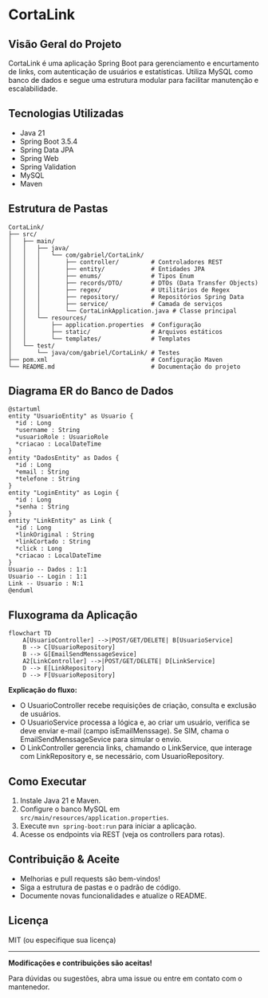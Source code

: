 # CortaLink

## Visão Geral do Projeto
CortaLink é uma aplicação Spring Boot para gerenciamento e encurtamento de links, com autenticação de usuários e estatísticas. Utiliza MySQL como banco de dados e segue uma estrutura modular para facilitar manutenção e escalabilidade.

## Tecnologias Utilizadas
- Java 21
- Spring Boot 3.5.4
- Spring Data JPA
- Spring Web
- Spring Validation
- MySQL
- Maven

## Estrutura de Pastas
```
CortaLink/
├── src/
│   ├── main/
│   │   ├── java/
│   │   │   └── com/gabriel/CortaLink/
│   │   │       ├── controller/         # Controladores REST
│   │   │       ├── entity/             # Entidades JPA
│   │   │       ├── enums/              # Tipos Enum
│   │   │       ├── records/DTO/        # DTOs (Data Transfer Objects)
│   │   │       ├── regex/              # Utilitários de Regex
│   │   │       ├── repository/         # Repositórios Spring Data
│   │   │       ├── service/            # Camada de serviços
│   │   │       └── CortaLinkApplication.java # Classe principal
│   │   └── resources/
│   │       ├── application.properties  # Configuração
│   │       ├── static/                 # Arquivos estáticos
│   │       └── templates/              # Templates
│   └── test/
│       └── java/com/gabriel/CortaLink/ # Testes
├── pom.xml                             # Configuração Maven
└── README.md                           # Documentação do projeto
```

## Diagrama ER do Banco de Dados

```plantuml
@startuml
entity "UsuarioEntity" as Usuario {
  *id : Long
  *username : String
  *usuarioRole : UsuarioRole
  *criacao : LocalDateTime
}
entity "DadosEntity" as Dados {
  *id : Long
  *email : String
  *telefone : String
}
entity "LoginEntity" as Login {
  *id : Long
  *senha : String
}
entity "LinkEntity" as Link {
  *id : Long
  *linkOriginal : String
  *linkCortado : String
  *click : Long
  *criacao : LocalDateTime
}
Usuario -- Dados : 1:1
Usuario -- Login : 1:1
Link -- Usuario : N:1
@enduml
```

## Fluxograma da Aplicação

```mermaid
flowchart TD
    A[UsuarioController] -->|POST/GET/DELETE| B[UsuarioService]
    B --> C[UsuarioRepository]
    B --> G[EmailSendMenssageSevice]
    A2[LinkController] -->|POST/GET/DELETE| D[LinkService]
    D --> E[LinkRepository]
    D --> F[UsuarioRepository]
```

**Explicação do fluxo:**
- O UsuarioController recebe requisições de criação, consulta e exclusão de usuários.
- O UsuarioService processa a lógica e, ao criar um usuário, verifica se deve enviar e-mail (campo isEmailMenssage). Se SIM, chama o EmailSendMenssageSevice para simular o envio.
- O LinkController gerencia links, chamando o LinkService, que interage com LinkRepository e, se necessário, com UsuarioRepository.

## Como Executar
1. Instale Java 21 e Maven.
2. Configure o banco MySQL em `src/main/resources/application.properties`.
3. Execute `mvn spring-boot:run` para iniciar a aplicação.
4. Acesse os endpoints via REST (veja os controllers para rotas).



## Contribuição & Aceite
- Melhorias e pull requests são bem-vindos!
- Siga a estrutura de pastas e o padrão de código.
- Documente novas funcionalidades e atualize o README.


## Licença
MIT (ou especifique sua licença)

---
**Modificações e contribuições são aceitas!**

Para dúvidas ou sugestões, abra uma issue ou entre em contato com o mantenedor.
